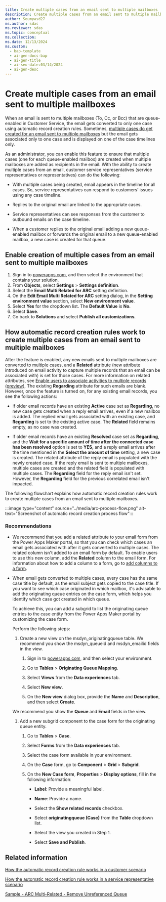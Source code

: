 ```yaml
---
title: Create multiple cases from an email sent to multiple mailboxes 
description: Create multiple cases from an email sent to multiple mailboxes to improve the efficiency and response times of service representatives.
author: Soumyasd27
ms.author: sdas
ms.reviewer: sdas
ms.topic: conceptual
ms.collection:
ms.date: 12/13/2024
ms.custom:
  - bap-template
  - ai-gen-docs-bap
  - ai-gen-title
  - ai-seo-date:03/14/2024
  - ai-gen-desc
---
```



# Create multiple cases from an email sent to multiple mailboxes

When an email is sent to multiple mailboxes (To, Cc, or Bcc) that are queue-enabled in Customer Service, the email gets converted to only one case using automatic record creation rules. Sometimes, [multiple cases do get created for an email sent to multiple mailboxes](arc-faqs.md#why-do-multiple-cases-get-created-from-a-single-email) but the email gets associated only to one case and is displayed on one of the case timelines only.

As an administrator, you can enable this feature to ensure that multiple cases (one for each queue-enabled mailbox) are created when multiple mailboxes are added as recipients in the email. With the ability to create multiple cases from an email, customer service representatives (service representatives or representatives) can do the following:

- With multiple cases being created, email appears in the timeline for all cases. So, service representatives can respond to customers’ issues using any case timeline.

- Replies to the original email are linked to the appropriate cases.  

- Service representatives can see responses from the customer to outbound emails on the case timeline.

- When a customer replies to the original email adding a new queue-enabled mailbox or forwards the original email to a new queue-enabled mailbox, a new case is created for that queue.

## Enable creation of multiple cases from an email sent to multiple mailboxes

1. Sign in to [powerapps.com](https://make.powerapps.com), and then select the environment that contains your solution.
1. From **Objects**, select **Settings** > **Settings definition**.
1. Select the **Email Multi Related for ARC** setting definition.
1. On the **Edit Email Multi Related for ARC** setting dialog, in the **Setting environment value** section, select **New environment value**.
1. Select **Yes** for the dropdown list. The **Default Value** is **No**.
1. Select **Save**.
1. Go back to **Solutions** and select **Publish all customizations**.

## How automatic record creation rules work to create multiple cases from an email sent to multiple mailboxes

After the feature is enabled, any new emails sent to multiple mailboxes are converted to multiple cases, and a **Related** attribute (new attribute introduced on email activity to capture multiple records that an email can be associated with) is set for those cases. For more information on related attributes, see [Enable users to associate activities to multiple records (preview)](/power-apps/maker/data-platform/types-of-entities#enable-users-to-associate-activities-to-multiple-records-preview). The existing **Regarding** attribute for such emails are blank. However, once the feature is turned on, for any existing email records, you see the following actions:

- If older email records have an existing **Active** case set as **Regarding**, no new case gets created when a reply email arrives, even if a new mailbox is added. The replied email gets associated with an existing case, and **Regarding** is set to the existing active case. The **Related** field remains empty, as no case was created.  

- If older email records have an existing **Resolved** case set as **Regarding**, and the **Wait for a specific amount of time after the connected case has been resolved** option is set to **YES**, and a reply email arrives after the time mentioned in the **Select the amount of time** setting, a new case is created. The related attribute of the reply email is populated with the newly created case. If the reply email is sent to multiple mailboxes, multiple cases are created and the related field is populated with multiple cases. The **Regarding** field for the reply email isn't set. However, the **Regarding** field for the previous correlated email isn't impacted.

The following flowchart explains how automatic record creation rules work to create multiple cases from an email sent to multiple mailboxes.

:::image type="content" source="../media/arc-process-flow.png" alt-text="Screenshot of automatic record creation process flow":::

### Recommendations

- We recommend that you add a related attribute to your email form from the Power Apps Maker portal, so that you can check which cases an email gets associated with after it gets converted to multiple cases. The related column isn't added to an email form by default. To enable users to use this new column, add the **Related** column to the email form. For information about how to add a column to a form, go to [add columns to a form](/power-apps/maker/model-driven-apps/add-move-or-delete-fields-on-form).

- When email gets converted to multiple cases, every case has the same case title by default, as the email subject gets copied to the case title. If you want to see which case originated in which mailbox, it's advisable to add the originating queue entries on the case form, which helps you identify which case got created in which queue.

    To achieve this, you can add a subgrid to list the originating queue entries to the case entity from the Power Apps Maker portal by customizing the case form.

    Perform the following steps:

    1. Create a new view on the msdyn_originatingqueue table. We recommend you show the msdyn_queueid and msdyn_emailid fields in the view.  

       1. Sign in to [powerapps.com](https://make.powerapps.com), and then select your environment.  
    
       1. Go to **Tables** > **Originating Queue Mapping**.  
        
       1. Select **Views** from the **Data experiences** tab.  
        
       1. Select **New view**.
    
       1. On the **New view** dialog box, provide the **Name** and **Description**, and then select **Create**.
  
    We recommend you show the **Queue** and **Email** fields in the view.

    1. Add a new subgrid component to the case form for the originating queue entity.

       1. Go to **Tables** > **Case**.
    
       1. Select **Forms** from the **Data experiences** tab.
    
       1. Select the case form available in your environment.
    
       1. On the **Case** form, go to **Component** > **Grid** > **Subgrid**.  
    
       1. On the **New Case form**, **Properties** > **Display options**, fill in the following information:  

          - **Label**: Provide a meaningful label.
        
          - **Name**: Provide a name.  
        
          - Select the **Show related records** checkbox.  
        
          - Select **originatingqueue (Case)** from the **Table** dropdown list.  
        
          - Select the view you created in Step 1.  
        
          - Select **Save and Publish**.

## Related information

[How the automatic record creation rule works in a customer scenario](arc-customer-scenario.md#how-the-automatic-record-creation-rule-works-in-a-customer-scenario)

[How the automatic record creation rule works in a service representative scenario](arc-agent-scenario.md#how-the-automatic-record-creation-rule-works-in-a-service-representative-scenario)

[Sample - ARC Multi-Related - Remove Unreferenced Queue](sample-arc-multiple-cases.md#sample---arc-multi-related---remove-unreferenced-queue)
